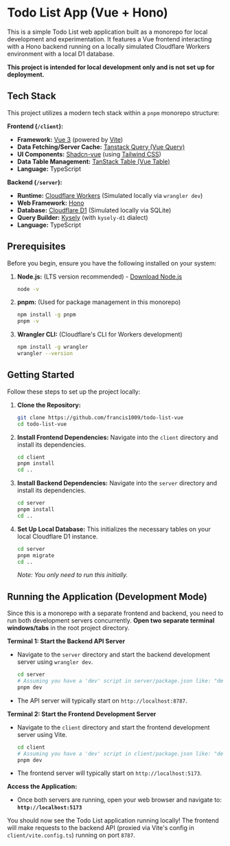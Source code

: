 # Todo List App (Vue + Hono)

This is a simple Todo List web application built as a monorepo for local development and experimentation. It features a Vue frontend interacting with a Hono backend running on a locally simulated Cloudflare Workers environment with a local D1 database.

**This project is intended for local development only and is not set up for deployment.**

## Tech Stack

This project utilizes a modern tech stack within a `pnpm` monorepo structure:

**Frontend (`/client`):**

- **Framework:** [Vue 3](https://vuejs.org/) (powered by [Vite](https://vitejs.dev/))
- **Data Fetching/Server Cache:** [Tanstack Query (Vue Query)](https://tanstack.com/query/latest/docs/vue/overview)
- **UI Components:** [Shadcn-vue](https://www.shadcn-vue.com/) (using [Tailwind CSS](https://tailwindcss.com/))
- **Data Table Management:** [TanStack Table (Vue Table)](https://tanstack.com/table/v8/docs/guide/introduction)
- **Language:** TypeScript

**Backend (`/server`):**

- **Runtime:** [Cloudflare Workers](https://workers.cloudflare.com/) (Simulated locally via `wrangler dev`)
- **Web Framework:** [Hono](https://hono.dev/)
- **Database:** [Cloudflare D1](https://developers.cloudflare.com/d1/) (Simulated locally via SQLite)
- **Query Builder:** [Kysely](https://kysely.dev/) (with `kysely-d1` dialect)
- **Language:** TypeScript

## Prerequisites

Before you begin, ensure you have the following installed on your system:

1.  **Node.js:** (LTS version recommended) - [Download Node.js](https://nodejs.org/)

    ```bash
    node -v
    ```

2.  **pnpm:** (Used for package management in this monorepo)

    ```bash
    npm install -g pnpm
    pnpm -v
    ```

3.  **Wrangler CLI:** (Cloudflare's CLI for Workers development)

    ```bash
    npm install -g wrangler
    wrangler --version
    ```

## Getting Started

Follow these steps to set up the project locally:

1.  **Clone the Repository:**

    ```bash
    git clone https://github.com/francis1009/todo-list-vue
    cd todo-list-vue
    ```

2.  **Install Frontend Dependencies:**
    Navigate into the `client` directory and install its dependencies.

    ```bash
    cd client
    pnpm install
    cd ..
    ```

3.  **Install Backend Dependencies:**
    Navigate into the `server` directory and install its dependencies.

    ```bash
    cd server
    pnpm install
    cd ..
    ```

4.  **Set Up Local Database:**
    This initializes the necessary tables on your local Cloudflare D1 instance.

    ```bash
    cd server
    pnpm migrate
    cd ..
    ```

    _Note: You only need to run this initially._

## Running the Application (Development Mode)

Since this is a monorepo with a separate frontend and backend, you need to run both development servers concurrently. **Open two separate terminal windows/tabs** in the root project directory.

**Terminal 1: Start the Backend API Server**

- Navigate to the `server` directory and start the backend development server using `wrangler dev`.

  ```bash
  cd server
  # Assuming you have a 'dev' script in server/package.json like: "dev": "wrangler dev"
  pnpm dev
  ```

- The API server will typically start on `http://localhost:8787`.

**Terminal 2: Start the Frontend Development Server**

- Navigate to the `client` directory and start the frontend development server using Vite.

  ```bash
  cd client
  # Assuming you have a 'dev' script in client/package.json like: "dev": "vite"
  pnpm dev
  ```

- The frontend server will typically start on `http://localhost:5173`.

**Access the Application:**

- Once both servers are running, open your web browser and navigate to:
  **`http://localhost:5173`**

You should now see the Todo List application running locally! The frontend will make requests to the backend API (proxied via Vite's config in `client/vite.config.ts`) running on port `8787`.
